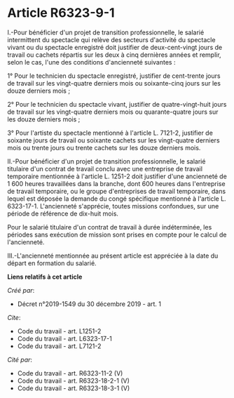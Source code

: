 # Article R6323-9-1

I.-Pour bénéficier d'un projet de transition professionnelle, le salarié intermittent du spectacle qui relève des secteurs
d'activité du spectacle vivant ou du spectacle enregistré doit justifier de deux-cent-vingt jours de travail ou cachets
répartis sur les deux à cinq dernières années et remplir, selon le cas, l'une des conditions d'ancienneté suivantes : 

1° Pour le technicien du spectacle enregistré, justifier de cent-trente jours de travail sur les vingt-quatre derniers mois
ou soixante-cinq jours sur les douze derniers mois ; 

2° Pour le technicien du spectacle vivant, justifier de quatre-vingt-huit jours de travail sur les vingt-quatre derniers mois
ou quarante-quatre jours sur les douze derniers mois ; 

3° Pour l'artiste du spectacle mentionné à l'article L. 7121-2, justifier de soixante jours de travail ou soixante cachets
sur les vingt-quatre derniers mois ou trente jours ou trente cachets sur les douze derniers mois. 

II.-Pour bénéficier d'un projet de transition professionnelle, le salarié titulaire d'un contrat de travail conclu avec une
entreprise de travail temporaire mentionnée à l'article L. 1251-2 doit justifier d'une ancienneté de 1 600 heures travaillées
dans la branche, dont 600 heures dans l'entreprise de travail temporaire, ou le groupe d'entreprises de travail temporaire,
dans lequel est déposée la demande du congé spécifique mentionné à l'article L. 6323-17-1. L'ancienneté s'apprécie, toutes
missions confondues, sur une période de référence de dix-huit mois. 

Pour le salarié titulaire d'un contrat de travail à durée indéterminée, les périodes sans exécution de mission sont prises en
compte pour le calcul de l'ancienneté. 

III.-L'ancienneté mentionnée au présent article est appréciée à la date du départ en formation du salarié.

**Liens relatifs à cet article**

_Créé par_:

  - Décret n°2019-1549 du 30 décembre 2019 - art. 1

_Cite_:

  - Code du travail - art. L1251-2
  - Code du travail - art. L6323-17-1
  - Code du travail - art. L7121-2

_Cité par_:

  - Code du travail - art. R6323-11-2 (V)
  - Code du travail - art. R6323-18-2-1 (V)
  - Code du travail - art. R6323-18-3-1 (V)

